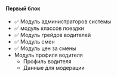 #### Первый блок
- ✅ Модуль администраторов системы
- ✅ модуль классов поездки
- ✅ Модуль грейдов водителей
- ✅ Модуль смен
- ✅ Модуль цен за смены
- Модуль профиля водителя
    - Профиль водителя
    - Данные для модерации